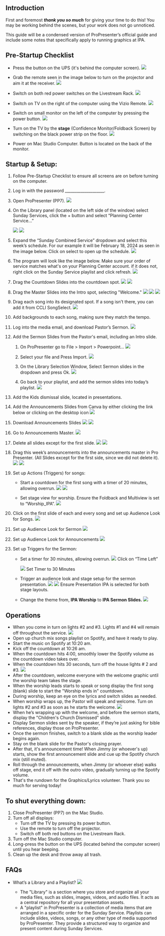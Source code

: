 ## Introduction

First and foremost ***thank you so much*** for giving your time to do this! You may be working behind the scenes, but your work does not go unnoticed.

This guide will be a condensed version of ProPresenter’s official guide and include some notes that specifically apply to running graphics at IPA. 

## **Pre-Startup Checklist**

-   Press the button on the UPS (it's behind the computer screen).
    ![](img/2024-08-12-17-46-41.png)
    
- Grab the remote seen in the image below to turn on the projector and aim it at the receiver.
    ![](img/2024-08-12-17-48-58.png)
    
- Switch on both red power switches on the Livestream Rack.
    ![](img/2024-08-12-17-50-18.png)
    
- Switch on TV on the right of the computer using the Vizio Remote.
    ![](img/2024-08-12-17-51-16.png)
    
- Switch on small monitor on the left of the computer by pressing the power button.
    ![](img/2024-08-12-17-51-50.png)
    
- Turn on the TV by the **stage** (Confidence Monitor/Foldback Screen) by switching on the black power strip on the floor.
    ![](img/2024-08-12-17-52-05.png)
    
- Power on Mac Studio Computer. Button is located on the back of the monitor. 

## Startup & Setup:

1. Follow Pre-Startup Checklist to ensure all screens are on before turning on the computer. 
2. Log in with the password ____________________.
3. Open ProPresenter (PP7).
    ![](img/2024-08-12-17-52-59.png)
    
4. On the Library panel  (located on the left side of the window) select Sunday Services, click the + button and select “Planning Center Service…”
    
    ![](img/2024-08-12-17-53-18.png)
    ![](img/2024-08-12-17-53-31.png)
    
5. Expand the “Sunday Combined Service” dropdown and select this week’s schedule. For our example it will be February 18, 2024 as seen in the image below.  Click on select to open up the schedule. 
    ![](img/2024-08-12-17-54-12.png)

6. The program will look like the image below. Make sure your order of service matches what's on your Planning Center account. if it does not, right click on the Sunday Service playlist and click refresh.
    ![](img/2024-08-12-17-54-24.png)
    
7. Drag the Countdown Slides into the countdown spot.
    ![](img/2024-08-12-17-54-36.png)
    ![](img/2024-08-12-17-54-44.png)
    
8. Drag the Master Slides into the Intro spot, selecting "Welcome."
    ![](img/2024-08-12-17-55-01.png)
    ![](img/2024-08-12-17-55-12.png)
    ![](img/2024-08-12-17-55-19.png)
    
9. Drag each song into its designated spot. If a song isn't there, you can add it from CCLI SongSelect.
    ![](img/2024-08-12-17-55-36.png)
    
10. Add backgrounds to each song, making sure they match the tempo.
11. Log into the media email, and download Pastor’s Sermon.
    ![](img/2024-08-12-17-56-10.png)
    
12. Add the Sermon Slides from the Pastor's email, including an Intro slide.
    1. On ProPresenter go to File > Import > Powerpoint…
        ![](img/2024-08-12-17-56-22.png)
        
    2. Select your file and Press Import.
        ![](img/2024-08-12-17-56-40.png)
        
    3. On the Library Selection Window, Select Sermon slides in the dropdown and press Ok. 
        ![](img/2024-08-12-17-56-58.png)
        
    4. Go back to your playlist, and add the sermon slides into today’s playlist. 
        ![](img/2024-08-12-17-57-13.png)
        
13. Add the Kids dismissal slide, located in presentations. 
14. Add the Announcements Slides from Canva by either clicking the link below or clicking on the desktop icon 
    ![](img/2024-08-12-17-58-28.png)
    
15. Download Announcements Slides
    ![](img/2024-08-12-17-58-41.png)
    ![](img/2024-08-12-17-58-49.png)
    
16. Go to Announcements Master.
    ![](img/2024-08-12-17-59-02.png)
    
17. Delete all slides except for the first slide. 
    ![](img/2024-08-12-17-59-11.png)
    ![](img/2024-08-12-17-59-18.png)
    
18. Drag this week’s announcements into the announcements master in Pro Presenter. (All Slides except for the first side, since we did not delete it).
    ![](img/2024-08-12-17-59-25.png)
    ![](img/2024-08-12-17-59-31.png)
    
19. Set up Actions (Triggers) for songs:
    - Start a countdown for the first song with a timer of 20 minutes, allowing overrun.
        ![](img/2024-08-12-17-59-56.png)
        ![](img/2024-08-12-18-00-05.png)
        
    - Set stage view for worship. Ensure the Foldback and Multiview is set to “Worship_IPA”.
        ![](img/2024-08-12-18-00-14.png)
        
20. Click on the first slide of each and every song and set up Audience Look for Songs.
    ![](img/2024-08-12-18-00-27.png)
    
21. Set up Audience Look for Sermon
    ![](img/2024-08-12-18-00-37.png)
    
22. Set up Audience Look for Announcements
    ![](img/2024-08-12-18-00-44.png)
    
23. Set up Triggers for the Sermon:
    - Set a timer for 30 minutes, allowing overrun.
        ![](img/2024-08-12-18-01-03.png)
        Click on “Time Left”
        
        ![](img/2024-08-12-18-01-21.png)
        Set Timer to 30 Minutes
        
    - Trigger an audience look and stage setup for the sermon presentation.
        ![](img/2024-08-12-18-01-37.png)
        ![](img/2024-08-12-18-01-51.png)
        Ensure Presentation IPA is selected for both stage layouts.
        
    - Change the theme from, **IPA Worship** to **IPA Sermon Slides.**
        ![](img/2024-08-12-18-02-07.png)
        

## Operations

- When you come in turn on lights #2 and #3. Lights #1 and #4 will remain off throughout the service.
    ![](img/2024-08-12-18-02-17.png)
- Open up church mix songs playlist on Spotify, and have it ready to play.
- Start the music on Spotify at 10:20 am.
- Kick off the countdown at 10:26 am.
- When the countdown hits 4:00, smoothly lower the Spotify volume as the countdown video takes over.
- When the countdown hits 30 seconds, turn off the house lights # 2 and #3.
    ![](img/2024-08-12-18-02-28.png)
- After the countdown, welcome everyone with the welcome graphic until the worship team takes the stage.
- When the worship leads starts to speak or song display the first song (blank) slide to start the "Worship ends in" countdown.
- During worship, keep an eye on the lyrics and switch slides as needed.
- When worship wraps up, the Pastor will speak and welcome. Turn on lights #2 and #3 as soon as he starts the welcome.
    ![](img/2024-08-12-18-02-40.png)
- When he’s wrapping up with the welcome, and before the sermon starts, display the "Children's Church Dismissed" slide.
- Display Sermon slides sent by the speaker, if they’re just asking for bible references, display those on ProPresenter.
- Once the sermon finishes, switch to a blank slide as the worship leader begins again.
- Stay on the blank slide for the Pastor's closing prayer.
- After that, it's announcement time! When Jimmy (or whoever's up) starts, show the first announcement slide and cue up the Spotify church mix (still muted).
- Roll through the announcements, when Jimmy (or whoever else) walks off stage, end it off with the outro video, gradually turning up the Spotify volume.
- That's the rundown for the Graphics/Lyrics volunteer. Thank you so much for serving today!

## To shut everything down:

1. Close ProPresenter (PP7) on the Mac Studio.
2. Turn off all displays:
    - Turn off the TV by pressing its power button.
    - Use the remote to turn off the projector.
    - Switch off both red buttons on the Livestream Rack.
3. Turn off the Mac Studio computer.
4. Long-press the button on the UPS (located behind the computer screen) until you hear beeping.
5. Clean up the desk and throw away all trash.

## FAQs

- What’s a Library and a Playlist?
    ![](img/2024-08-12-18-02-54.png)
    
    - The "Library" is a section where you store and organize all your media files, such as slides, images, videos, and audio files. It acts as a central repository for all your presentation assets.
    - A "playlist" in ProPresenter is a collection of media items that are arranged in a specific order for the Sunday Service. Playlists can include slides, videos, songs, or any other type of media supported by ProPresenter. They provide a structured way to organize and present content during Sunday Services.